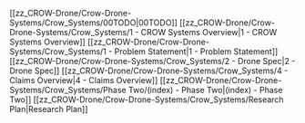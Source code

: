  [[zz_CROW-Drone/Crow-Drone-Systems/Crow_Systems/00TODO|00TODO]]
 [[zz_CROW-Drone/Crow-Drone-Systems/Crow_Systems/1 - CROW Systems Overview|1 - CROW Systems Overview]]
 [[zz_CROW-Drone/Crow-Drone-Systems/Crow_Systems/1 - Problem Statement|1 - Problem Statement]]
 [[zz_CROW-Drone/Crow-Drone-Systems/Crow_Systems/2 - Drone Spec|2 - Drone Spec]]
 [[zz_CROW-Drone/Crow-Drone-Systems/Crow_Systems/4 - Claims Overview|4 - Claims Overview]]
 [[zz_CROW-Drone/Crow-Drone-Systems/Crow_Systems/Phase Two/(index) - Phase Two|(index) - Phase Two]]
 [[zz_CROW-Drone/Crow-Drone-Systems/Crow_Systems/Research Plan|Research Plan]]
